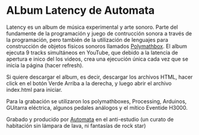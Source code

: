 # ALbum Latency de Automata

Latency es un album de música experimental y arte sonoro. Parte del fundamente de la programación y juego de contrucción sonora a través de la programación, pero también de la utilización de lenguajes para construcción de objetos físicos sonoros llamados [Polymathbox](https://polymathbox.wordpress.com/).  El album ejecuta 9 tracks simultáneos en YouTube, que debido a la latencia de apertura e inico del los videos, crea una ejecución única cada vez que se inicia la página (hacer refresh).

Si quiere descargar el album, es decir, descargar los archivos HTML, hacer click en el botón Verde Arriba a la derecha, y luego abrir el archivo index.html para iniciar.

Para la grabación se utilizaron los polymathboxes, Processing, Arduinos, GUitarra eléctrica, algunos pedales análogos y el mítico Eventide H3000.

Grabado y producido por [Automata](https://www.facebook.com/nuevoautomata/) en el anti-estudio (un curato de habitación sin lámpara de lava, ni fantasías de rock star)

